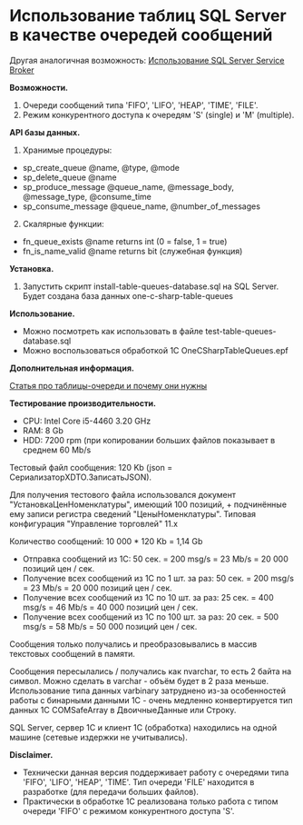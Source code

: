 # Использование таблиц SQL Server в качестве очередей сообщений

Другая аналогичная возможность: [Использование SQL Server Service Broker](https://github.com/zhichkin/one-c-sharp-sql/tree/master/messaging/service-broker)

**Возможности.**
1. Очереди сообщений типа 'FIFO', 'LIFO', 'HEAP', 'TIME', 'FILE'.
2. Режим конкурентного доступа к очередям 'S' (single) и 'M' (multiple).

**API базы данных.**
1. Хранимые процедуры:
- sp_create_queue @name, @type, @mode
- sp_delete_queue @name
- sp_produce_message @queue_name, @message_body, @message_type, @consume_time
- sp_consume_message @queue_name, @number_of_messages
2. Скалярные функции:
- fn_queue_exists @name returns int (0 = false, 1 = true)
- fn_is_name_valid @name returns bit (служебная функция)

**Установка.**
1. Запустить скрипт install-table-queues-database.sql на SQL Server.
Будет создана база данных one-c-sharp-table-queues

**Использование.**
- Можно посмотреть как использовать в файле test-table-queues-database.sql
- Можно воспользоваться обработкой 1С OneCSharpTableQueues.epf

**Дополнительная информация.**

[Статья про таблицы-очереди и почему они нужны](https://infostart.ru/public/1214312/)

**Тестирование производительности.**

- CPU: Intel Core i5-4460 3.20 GHz
- RAM: 8 Gb
- HDD: 7200 rpm (при копировании больших файлов показывает в среднем 60 Mb/s

Тестовый файл сообщения: 120 Kb (json = СериализаторXDTO.ЗаписатьJSON).

Для получения тестового файла использовался документ "УстановкаЦенНоменклатуры", имеющий 100 позиций, + подчинённые ему записи регистра сведений "ЦеныНоменклатуры". Типовая конфигурация "Управление торговлей" 11.х

Количество сообщений: 10 000 * 120 Kb = 1,14 Gb

- Отправка сообщений из 1С: 50 сек. = 200 msg/s = 23 Mb/s = 20 000 позиций цен / сек.
- Получение всех сообщений из 1С по 1 шт. за раз: 50 сек. = 200 msg/s = 23 Mb/s = 20 000 позиций цен / сек.
- Получение всех сообщений из 1С по 10 шт. за раз: 25 сек. = 400 msg/s = 46 Mb/s = 40 000 позиций цен / сек.
- Получение всех сообщений из 1С по 100 шт. за раз: 20 сек. = 500 msg/s = 58 Mb/s = 50 000 позиций цен / сек.

Сообщения только получались и преобразовывались в массив текстовых сообщений в памяти.

Сообщения пересылались / получались как nvarchar, то есть 2 байта на символ. Можно сделать в varchar - объём будет в 2 раза меньше. Использование типа данных varbinary затруднено из-за особенностей работы с бинарными данными 1С - очень медленно конвертируется тип данных 1С COMSafeArray в ДвоичныеДанные или Строку.

SQL Server, сервер 1С и клиент 1С (обработка) находились на одной машине (сетевые издержки не учитывались).

**Disclaimer.**
- Технически данная версия поддерживает работу с очередями типа 'FIFO', 'LIFO', 'HEAP', 'TIME'.
  Тип очереди 'FILE' находится в разработке (для передачи больших файлов).
- Практически в обработке 1С реализована только работа с типом очереди 'FIFO' с режимом конкурентного доступа 'S'.
